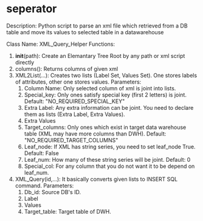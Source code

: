 # seperator
Description: Python script to parse an xml file which retrieved from a DB table and move its values to selected table in a datawarehouse

Class Name: XML_Query_Helper
Functions:
  1) __init__(path): Create an Elemantary Tree Root by any path or xml script directly
  2) columns(): Returns columns of given xml
  3) XML2List(...): Creates two lists (Label Set, Values Set). One stores labels of attributes, other one stores values.
     Parameters:
      1) Column Name: Only selected column of xml is joint into lists.
      2) Special_key: Only ones satisfy special key (first 2 letters) is joint. Default: "NO_REQUIRED_SPECIAL_KEY"
      3) Extra Label: Any extra information can be joint. You need to declare them as lists (Extra Label, Extra Values).
      4) Extra Values
      5) Target_columns: Only ones which exist in target data warehouse table (XML may have more columns than DWH). 
         Default: "NO_REQUIRED_TARGET_COLUMNS"
      6) Leaf_node: If XML has string series, you need to set leaf_node True. Default: False
      7) Leaf_num: How many of these string series will be joint. Default: 0
      8) Special_col: For any column that you do not want it to be depend on leaf_num.
   4) XML_Query(id,...): It basically converts given lists to INSERT SQL command.
     Parameters:
      1) Db_id: Source DB's ID.
      2) Label
      3) Values
      4) Target_table: Target table of DWH.
        
